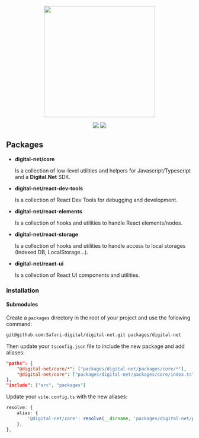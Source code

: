 <p align="center">
    <img width="300" src="/assets/logo-v1_full.svg">
</p>
<div align="center">
    <a href="https://github.com/safari-digital"><img src="https://img.shields.io/badge/safari-digital-green.svg"></a>
    <a href="https://www.typescriptlang.org"><img src="https://img.shields.io/badge/Typescript-blue.svg"></a>
</div>

## Packages
- **digital-net/core** 
    
    Is a collection of low-level utilities and helpers for Javascript/Typescript and a **Digital.Net** SDK.
- **digital-net/react-dev-tools** 
    
    Is a collection of React Dev Tools for debugging and development.

- **digital-net/react-elements**

    Is a collection of hooks and utilities to handle React elements/nodes.

- **digital-net/react-storage**

    Is a collection of hooks and utilities to handle access to local storages (Indexed DB, LocalStorage...).

- **digital-net/react-ui**

    Is a collection of React UI components and utilities.

### Installation
#### Submodules
Create a `packages` directory in the root of your project and use the following command:
```bash
git@github.com:Safari-digital/digital-net.git packages/digital-net
```

Then update your `tsconfig.json` file to include the new package and add aliases:
```json
"paths": {
    "@digital-net/core/*": ["packages/digital-net/packages/core/*"],
    "@digital-net/core": ["packages/digital-net/packages/core/index.ts"],
},
"include": ["src", "packages"]
```

Update your `vite.config.ts` with the new aliases:
```typescript
resolve: {
    alias: {
        '@digital-net/core': resolve(__dirname, 'packages/digital-net/packages/core/'),
    },
},
```

